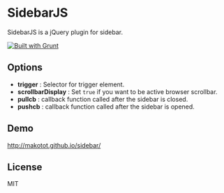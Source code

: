 # SidebarJS

SidebarJS is a jQuery plugin for sidebar.

[![Built with Grunt](https://cdn.gruntjs.com/builtwith.png)](http://gruntjs.com/)

## Options

- __trigger__ : Selector for trigger element.
- __scrollbarDisplay__ : Set `true` if you want to be active browser scrollbar.
- __pullcb__ : callback function called after the sidebar is closed.
- __pushcb__ : callback function called after the sidebar is opened.

## Demo
http://makotot.github.io/sidebar/

## License
MIT
